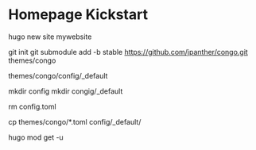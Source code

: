# Homepage Kickstart

hugo new site mywebsite

git init
git submodule add -b stable https://github.com/jpanther/congo.git themes/congo


themes/congo/config/_default


mkdir config
mkdir congig/_default

rm config.toml

cp themes/congo/*.toml config/_default/

hugo mod get -u